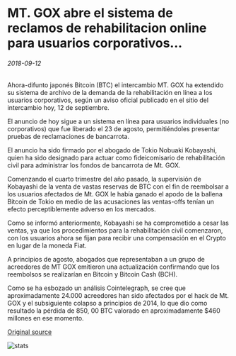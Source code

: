 # MT. GOX abre el sistema de reclamos de rehabilitacion online para usuarios corporativos...

###### 2018-09-12

Ahora-difunto japonés Bitcoin (BTC) el intercambio MT. GOX ha extendido su sistema de archivo de la demanda de la rehabilitación en línea a los usuarios corporativos, según un aviso oficial publicado en el sitio del intercambio hoy, 12 de septiembre.

El anuncio de hoy sigue a un sistema en línea para usuarios individuales (no corporativos) que fue liberado el 23 de agosto, permitiéndoles presentar pruebas de reclamaciones de bancarrota.

El anuncio ha sido firmado por el abogado de Tokio Nobuaki Kobayashi, quien ha sido designado para actuar como fideicomisario de rehabilitación civil para administrar los fondos de bancarrota de Mt. GOX.

Comenzando el cuarto trimestre del año pasado, la supervisión de Kobayashi de la venta de vastas reservas de BTC con el fin de reembolsar a los usuarios afectados de Mt. GOX le había ganado el apodo de la ballena Bitcoin de Tokio en medio de las acusaciones las ventas-offs tenían un efecto perceptiblemente adverso en los mercados.

Como se informó anteriormente, Kobayashi se ha comprometido a cesar las ventas, ya que los procedimientos para la rehabilitación civil comenzaron, con los usuarios ahora se fijan para recibir una compensación en el Crypto en lugar de la moneda Fiat.

A principios de agosto, abogados que representaban a un grupo de acreedores de MT GOX emitieron una actualización confirmando que los reembolsos se realizarían en Bitcoin y Bitcoin Cash (BCH).

Como se ha esbozado un análisis Cointelegraph, se cree que aproximadamente 24.000 acreedores han sido afectados por el hack de Mt. GOX y el subsiguiente colapso a principios de 2014, lo que dio como resultado la pérdida de 850, 00 BTC valorado en aproximadamente $460 millones en ese momento.

[Original source](https://cointelegraph.com/news/mt-gox-opens-online-rehabilitation-claim-filing-system-for-corporate-users)

![stats](https://c.statcounter.com/11760860/0/a89fa40b/1/ "stats")
